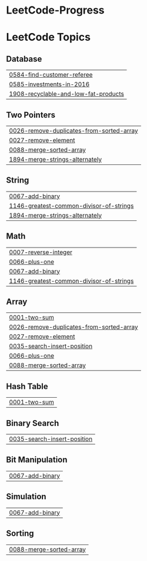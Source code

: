 # LeetCode-Progress
<!---LeetCode Topics Start-->
# LeetCode Topics
## Database
|  |
| ------- |
| [0584-find-customer-referee](https://github.com/UnitivePluto1/LeetCode-Progress/tree/master/0584-find-customer-referee) |
| [0585-investments-in-2016](https://github.com/UnitivePluto1/LeetCode-Progress/tree/master/0585-investments-in-2016) |
| [1908-recyclable-and-low-fat-products](https://github.com/UnitivePluto1/LeetCode-Progress/tree/master/1908-recyclable-and-low-fat-products) |
## Two Pointers
|  |
| ------- |
| [0026-remove-duplicates-from-sorted-array](https://github.com/UnitivePluto1/LeetCode-Progress/tree/master/0026-remove-duplicates-from-sorted-array) |
| [0027-remove-element](https://github.com/UnitivePluto1/LeetCode-Progress/tree/master/0027-remove-element) |
| [0088-merge-sorted-array](https://github.com/UnitivePluto1/LeetCode-Progress/tree/master/0088-merge-sorted-array) |
| [1894-merge-strings-alternately](https://github.com/UnitivePluto1/LeetCode-Progress/tree/master/1894-merge-strings-alternately) |
## String
|  |
| ------- |
| [0067-add-binary](https://github.com/UnitivePluto1/LeetCode-Progress/tree/master/0067-add-binary) |
| [1146-greatest-common-divisor-of-strings](https://github.com/UnitivePluto1/LeetCode-Progress/tree/master/1146-greatest-common-divisor-of-strings) |
| [1894-merge-strings-alternately](https://github.com/UnitivePluto1/LeetCode-Progress/tree/master/1894-merge-strings-alternately) |
## Math
|  |
| ------- |
| [0007-reverse-integer](https://github.com/UnitivePluto1/LeetCode-Progress/tree/master/0007-reverse-integer) |
| [0066-plus-one](https://github.com/UnitivePluto1/LeetCode-Progress/tree/master/0066-plus-one) |
| [0067-add-binary](https://github.com/UnitivePluto1/LeetCode-Progress/tree/master/0067-add-binary) |
| [1146-greatest-common-divisor-of-strings](https://github.com/UnitivePluto1/LeetCode-Progress/tree/master/1146-greatest-common-divisor-of-strings) |
## Array
|  |
| ------- |
| [0001-two-sum](https://github.com/UnitivePluto1/LeetCode-Progress/tree/master/0001-two-sum) |
| [0026-remove-duplicates-from-sorted-array](https://github.com/UnitivePluto1/LeetCode-Progress/tree/master/0026-remove-duplicates-from-sorted-array) |
| [0027-remove-element](https://github.com/UnitivePluto1/LeetCode-Progress/tree/master/0027-remove-element) |
| [0035-search-insert-position](https://github.com/UnitivePluto1/LeetCode-Progress/tree/master/0035-search-insert-position) |
| [0066-plus-one](https://github.com/UnitivePluto1/LeetCode-Progress/tree/master/0066-plus-one) |
| [0088-merge-sorted-array](https://github.com/UnitivePluto1/LeetCode-Progress/tree/master/0088-merge-sorted-array) |
## Hash Table
|  |
| ------- |
| [0001-two-sum](https://github.com/UnitivePluto1/LeetCode-Progress/tree/master/0001-two-sum) |
## Binary Search
|  |
| ------- |
| [0035-search-insert-position](https://github.com/UnitivePluto1/LeetCode-Progress/tree/master/0035-search-insert-position) |
## Bit Manipulation
|  |
| ------- |
| [0067-add-binary](https://github.com/UnitivePluto1/LeetCode-Progress/tree/master/0067-add-binary) |
## Simulation
|  |
| ------- |
| [0067-add-binary](https://github.com/UnitivePluto1/LeetCode-Progress/tree/master/0067-add-binary) |
## Sorting
|  |
| ------- |
| [0088-merge-sorted-array](https://github.com/UnitivePluto1/LeetCode-Progress/tree/master/0088-merge-sorted-array) |
<!---LeetCode Topics End-->
